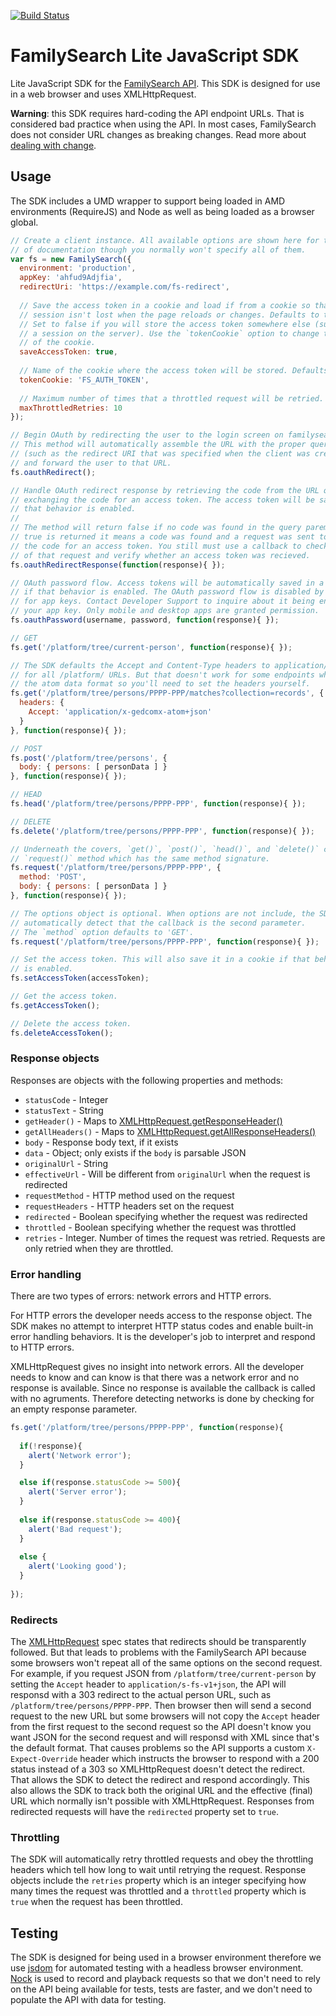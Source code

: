 [![Build Status](https://travis-ci.org/york-solutions/fs-js-lite.svg?branch=master)](https://travis-ci.org/york-solutions/fs-js-lite)

# FamilySearch Lite JavaScript SDK

Lite JavaScript SDK for the [FamilySearch API](https://familysearch.org/developers/).
This SDK is designed for use in a web browser and uses XMLHttpRequest. 

__Warning__: this SDK requires hard-coding the API endpoint URLs. That is
considered bad practice when using the API. In most cases, FamilySearch does not
consider URL changes as breaking changes. Read more about 
[dealing with change](https://familysearch.org/developers/docs/guides/evolution).

## Usage

The SDK includes a UMD wrapper to support being loaded in AMD environments (RequireJS)
and Node as well as being loaded as a browser global.

```js
// Create a client instance. All available options are shown here for the sake
// of documentation though you normally won't specify all of them.
var fs = new FamilySearch({
  environment: 'production',
  appKey: 'ahfud9Adjfia',
  redirectUri: 'https://example.com/fs-redirect',
  
  // Save the access token in a cookie and load if from a cookie so that the
  // session isn't lost when the page reloads or changes. Defaults to true.
  // Set to false if you will store the access token somewhere else (such as in
  // a session on the server). Use the `tokenCookie` option to change the name
  // of the cookie.
  saveAccessToken: true,
  
  // Name of the cookie where the access token will be stored. Defaults to 'FS_AUTH_TOKEN'
  tokenCookie: 'FS_AUTH_TOKEN',
  
  // Maximum number of times that a throttled request will be retried. Defaults to 10.
  maxThrottledRetries: 10
});

// Begin OAuth by redirecting the user to the login screen on familysearch.org.
// This method will automatically assemble the URL with the proper query parameters
// (such as the redirect URI that was specified when the client was created)
// and forward the user to that URL.
fs.oauthRedirect();

// Handle OAuth redirect response by retrieving the code from the URL query and
// exchanging the code for an access token. The access token will be saved if
// that behavior is enabled.
//
// The method will return false if no code was found in the query paremeter. When
// true is returned it means a code was found and a request was sent to exchange
// the code for an access token. You still must use a callback to check the response
// of that request and verify whether an access token was recieved.
fs.oauthRedirectResponse(function(response){ });

// OAuth password flow. Access tokens will be automatically saved in a cookie
// if that behavior is enabled. The OAuth password flow is disabled by default
// for app keys. Contact Developer Support to inquire about it being enabled for
// your app key. Only mobile and desktop apps are granted permission.
fs.oauthPassword(username, password, function(response){ });

// GET
fs.get('/platform/tree/current-person', function(response){ });

// The SDK defaults the Accept and Content-Type headers to application/x-fs-v1+json
// for all /platform/ URLs. But that doesn't work for some endpoints which use
// the atom data format so you'll need to set the headers yourself.
fs.get('/platform/tree/persons/PPPP-PPP/matches?collection=records', {
  headers: {
    Accept: 'application/x-gedcomx-atom+json'
  }
}, function(response){ });

// POST
fs.post('/platform/tree/persons', {
  body: { persons: [ personData ] }
}, function(response){ });

// HEAD
fs.head('/platform/tree/persons/PPPP-PPP', function(response){ });

// DELETE
fs.delete('/platform/tree/persons/PPPP-PPP', function(response){ });

// Underneath the covers, `get()`, `post()`, `head()`, and `delete()` call the
// `request()` method which has the same method signature.
fs.request('/platform/tree/persons/PPPP-PPP', {
  method: 'POST',
  body: { persons: [ personData ] }
}, function(response){ });

// The options object is optional. When options are not include, the SDK will
// automatically detect that the callback is the second parameter.
// The `method` option defaults to 'GET'.
fs.request('/platform/tree/persons/PPPP-PPP', function(response){ });

// Set the access token. This will also save it in a cookie if that behavior
// is enabled.
fs.setAccessToken(accessToken);

// Get the access token.
fs.getAccessToken();

// Delete the access token.
fs.deleteAccessToken();
```

### Response objects

Responses are objects with the following properties and methods:

* `statusCode` - Integer
* `statusText` - String
* `getHeader()` - Maps to [XMLHttpRequest.getResponseHeader()](https://developer.mozilla.org/en-US/docs/Web/API/XMLHttpRequest/getResponseHeader)
* `getAllHeaders()` - Maps to [XMLHttpRequest.getAllResponseHeaders()](https://developer.mozilla.org/en-US/docs/Web/API/XMLHttpRequest/getAllResponseHeaders)
* `body` - Response body text, if it exists
* `data` - Object; only exists if the `body` is parsable JSON
* `originalUrl` - String
* `effectiveUrl` - Will be different from `originalUrl` when the request is redirected
* `requestMethod` - HTTP method used on the request
* `requestHeaders` - HTTP headers set on the request
* `redirected` - Boolean specifying whether the request was redirected
* `throttled` - Boolean specifying whether the request was throttled
* `retries` - Integer. Number of times the request was retried. Requests are only retried
  when they are throttled.

### Error handling

There are two types of errors: network errors and HTTP errors. 

For HTTP errors the developer needs access to the response object. The SDK makes
no attempt to interpret HTTP status codes and enable built-in error handling
behaviors. It is the developer's job to interpret and respond to HTTP errors.

XMLHttpRequest gives no insight into network errors. All the developer needs to 
know and can know is that there was a network error and no response is available.
Since no response is available the callback is called with no agruments. Therefore
detecting networks is done by checking for an empty response parameter.

```js
fs.get('/platform/tree/persons/PPPP-PPP', function(response){
  
  if(!response){
    alert('Network error');
  } 

  else if(response.statusCode >= 500){
    alert('Server error');
  }
  
  else if(response.statusCode >= 400){
    alert('Bad request');
  }
  
  else {
    alert('Looking good');
  }
    
});
```

### Redirects

The [XMLHttpRequest](https://dvcs.w3.org/hg/xhr/raw-file/tip/Overview.html#infrastructure-for-the-send%28%29-method)
spec states that redirects should be transparently followed. But that leads to
problems with the FamilySearch API because some browsers won't repeat all of the
same options on the second request. For example, if you request JSON from
`/platform/tree/current-person` by setting the `Accept` header to `application/s-fs-v1+json`,
the API will responsd with a 303 redirect to the actual person URL, such as 
`/platform/tree/persons/PPPP-PPP`. Then browser then will send a second request 
to the new URL but some browsers will not copy the `Accept` header from the first
request to the second request so the API doesn't know you want JSON for the second
request and will responsd with XML since that's the default format. That causes
problems so the API supports a custom `X-Expect-Override` header which instructs
the browser to respond with a 200 status instead of a 303 so XMLHttpRequest
doesn't detect the redirect. That allows the SDK to detect the redirect and respond
accordingly. This also allows the SDK to track both the original URL and the
effective (final) URL which normally isn't possible with XMLHttpRequest. Responses
from redirected requests will have the `redirected` property set to `true`.

### Throttling

The SDK will automatically retry throttled requests and obey the throttling
headers which tell how long to wait until retrying the request. Response objects
include the `retries` property which is an integer specifying how many times the
request was throttled and a `throttled` property which is `true` when the request
has been throttled.

## Testing

The SDK is designed for being used in a browser environment therefore we use
[jsdom](https://github.com/tmpvar/jsdom) for automated testing with a headless 
browser environment. [Nock](https://github.com/node-nock/nock) is used to record
and playback requests so that we don't need to rely on the API being available
for tests, tests are faster, and we don't need to populate the API with data for
testing.